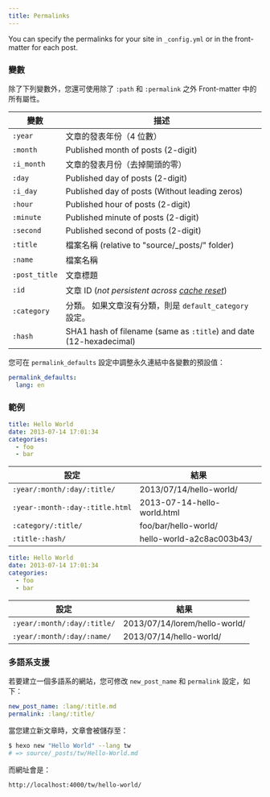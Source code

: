 ```yaml
---
title: Permalinks
---
```


You can specify the permalinks for your site in `_config.yml` or in the front-matter for each post.

### 變數

除了下列變數外，您還可使用除了 `:path` 和 `:permalink` 之外 Front-matter 中的所有屬性。

| 變數            | 描述                                                                        |
| ------------- | ------------------------------------------------------------------------- |
| `:year`       | 文章的發表年份（4 位數）                                                             |
| `:month`      | Published month of posts (2-digit)                                        |
| `:i_month`    | 文章的發表月份（去掉開頭的零）                                                           |
| `:day`        | Published day of posts (2-digit)                                          |
| `:i_day`      | Published day of posts (Without leading zeros)                            |
| `:hour`       | Published hour of posts (2-digit)                                         |
| `:minute`     | Published minute of posts (2-digit)                                       |
| `:second`     | Published second of posts (2-digit)                                       |
| `:title`      | 檔案名稱 (relative to "source/\_posts/" folder)                             |
| `:name`       | 檔案名稱                                                                      |
| `:post_title` | 文章標題                                                                      |
| `:id`         | 文章 ID (_not persistent across [cache reset](/zh-tw/docs/commands#clean)_) |
| `:category`   | 分類。 如果文章沒有分類，則是 `default_category` 設定。                                    |
| `:hash`       | SHA1 hash of filename (same as `:title`) and date (12-hexadecimal)        |

您可在 `permalink_defaults` 設定中調整永久連結中各變數的預設值：

```yaml
permalink_defaults:
  lang: en
```

### 範例

```yaml source/_posts/hello-world.md
title: Hello World
date: 2013-07-14 17:01:34
categories:
  - foo
  - bar
```

| 設定                              | 結果                          |
| ------------------------------- | --------------------------- |
| `:year/:month/:day/:title/`     | 2013/07/14/hello-world/     |
| `:year-:month-:day-:title.html` | 2013-07-14-hello-world.html |
| `:category/:title/`             | foo/bar/hello-world/        |
| `:title-:hash/`                 | hello-world-a2c8ac003b43/   |

```yaml source/_posts/lorem/hello-world.md
title: Hello World
date: 2013-07-14 17:01:34
categories:
  - foo
  - bar
```

| 設定                          | 結果                            |
| --------------------------- | ----------------------------- |
| `:year/:month/:day/:title/` | 2013/07/14/lorem/hello-world/ |
| `:year/:month/:day/:name/`  | 2013/07/14/hello-world/       |

### 多語系支援

若要建立一個多語系的網站，您可修改 `new_post_name` 和 `permalink` 設定，如下：

```yaml
new_post_name: :lang/:title.md
permalink: :lang/:title/
```

當您建立新文章時，文章會被儲存至：

```bash
$ hexo new "Hello World" --lang tw
# => source/_posts/tw/Hello-World.md
```

而網址會是：

```plain
http://localhost:4000/tw/hello-world/
```
